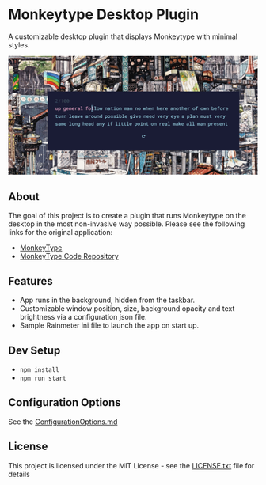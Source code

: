 # Monkeytype Desktop Plugin

A customizable desktop plugin that displays Monkeytype with minimal styles.

![](monkeytypedesktop.gif)

## About

The goal of this project is to create a plugin that runs Monkeytype on the desktop in the most non-invasive way possible.  Please see the following links for the original application:
* [MonkeyType](https://monkeytype.com/)
* [MonkeyType Code Repository](https://github.com/Miodec/monkeytype)

## Features

* App runs in the background, hidden from the taskbar.
* Customizable window position, size, background opacity and text brightness via a configuration json file.
* Sample Rainmeter ini file to launch the app on start up.

## Dev Setup

* `npm install`
* `npm run start`

## Configuration Options

See the [ConfigurationOptions.md](ConfigurationOptions.md)

## License

This project is licensed under the MIT License - see the [LICENSE.txt](LICENSE.txt) file for details